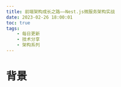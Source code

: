 ```yaml
---
title: 前端架构成长之路——Nest.js微服务架构实战
date: 2023-02-26 18:00:01
toc: true
tags:
    - 每日更新
    - 技术分享
    - 架构系列
---
```


# 背景